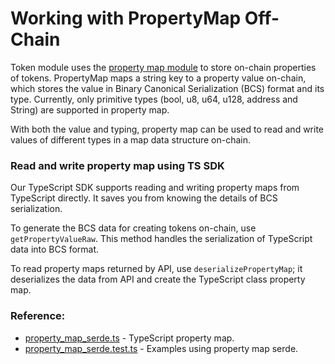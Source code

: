 # Working with PropertyMap Off-Chain

Token module uses the [property map module](https://github.com/aptos-labs/aptos-core/blob/main/aptos-move/framework/aptos-token/sources/property_map.move) to store on-chain properties of tokens. PropertyMap maps a string key to a property value on-chain, which stores the value in Binary Canonical Serialization (BCS) format and its type. Currently, only primitive types (bool, u8, u64, u128, address and String) are supported in property map. 

With both the value and typing, property map can be used to read and write values of different types in a map data structure on-chain. 

### Read and write property map using TS SDK

Our TypeScript SDK supports reading and writing property maps from TypeScript directly. It saves you from knowing the details of BCS serialization. 

To generate the BCS data for creating tokens on-chain, use `getPropertyValueRaw`. This method handles the serialization of TypeScript data into BCS format.

To read property maps returned by API, use `deserializePropertyMap`; it deserializes the data from API and create the TypeScript class property map.

### Reference:

- [property_map_serde.ts](https://github.com/aptos-labs/aptos-core/blob/main/ecosystem/typescript/sdk/src/utils/property_map_serde.ts) - TypeScript property map.
- [property_map_serde.test.ts](https://github.com/aptos-labs/aptos-core/blob/main/ecosystem/typescript/sdk/src/utils/property_map_serde.test.ts) - Examples using property map serde.
